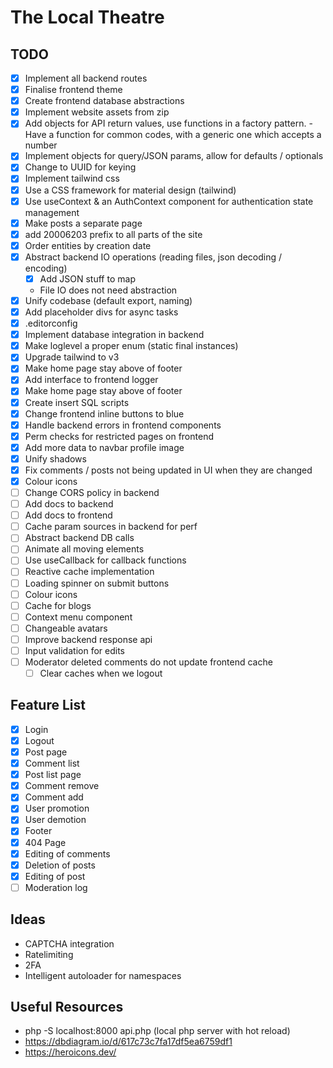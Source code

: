 # The Local Theatre

## TODO

- [x] Implement all backend routes
- [x] Finalise frontend theme
- [x] Create frontend database abstractions
- [x] Implement website assets from zip
- [x] Add objects for API return values, use functions in a factory pattern. - Have a function for common codes, with a
  generic one which accepts a number
- [x] Implement objects for query/JSON params, allow for defaults / optionals
- [x] Change to UUID for keying
- [x] Implement tailwind css
- [x] Use a CSS framework for material design (tailwind)
- [x] Use useContext & an AuthContext component for authentication state management
- [x] Make posts a separate page
- [x] add 20006203 prefix to all parts of the site
- [x] Order entities by creation date
- [x] Abstract backend IO operations (reading files, json decoding / encoding)
  - [x] Add JSON stuff to map
  - File IO does not need abstraction
- [x] Unify codebase (default export, naming)
- [x] Add placeholder divs for async tasks
- [x] .editorconfig
- [x] Implement database integration in backend
- [x] Make loglevel a proper enum (static final instances)
- [x] Upgrade tailwind to v3
- [x] Make home page stay above of footer
- [x] Add interface to frontend logger
- [x] Make home page stay above of footer
- [x] Create insert SQL scripts
- [x] Change frontend inline buttons to blue
- [x] Handle backend errors in frontend components
- [x] Perm checks for restricted pages on frontend
- [x] Add more data to navbar profile image
- [x] Unify shadows
- [x] Fix comments / posts not being updated in UI when they are changed 
- [x] Colour icons
- [ ] Change CORS policy in backend
- [ ] Add docs to backend
- [ ] Add docs to frontend
- [ ] Cache param sources in backend for perf
- [ ] Abstract backend DB calls
- [ ] Animate all moving elements
- [ ] Use useCallback for callback functions
- [ ] Reactive cache implementation
- [ ] Loading spinner on submit buttons
- [ ] Colour icons
- [ ] Cache for blogs
- [ ] Context menu component
- [ ] Changeable avatars
- [ ] Improve backend response api
- [ ] Input validation for edits
- [ ] Moderator deleted comments do not update frontend cache
  - [ ] Clear caches when we logout

## Feature List 
- [x] Login
- [x] Logout
- [x] Post page
- [x] Comment list
- [x] Post list page
- [x] Comment remove
- [x] Comment add
- [x] User promotion
- [x] User demotion
- [x] Footer
- [x] 404 Page
- [x] Editing of comments
- [x] Deletion of posts 
- [x] Editing of post
- [ ] Moderation log

## Ideas

- CAPTCHA integration
- Ratelimiting
- 2FA
- Intelligent autoloader for namespaces

## Useful Resources

- php -S localhost:8000 api.php (local php server with hot reload)
- https://dbdiagram.io/d/617c73c7fa17df5ea6759df1
- https://heroicons.dev/


